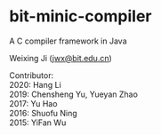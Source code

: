 # bit-minic-compiler
A C compiler framework in Java

Weixing Ji (jwx@bit.edu.cn) <br> 

Contributor:<br> 
2020: Hang Li<br>
2019: Chensheng Yu, Yueyan Zhao<br>
2017: Yu Hao<br>
2016: Shuofu Ning<br>
2015: YiFan Wu
